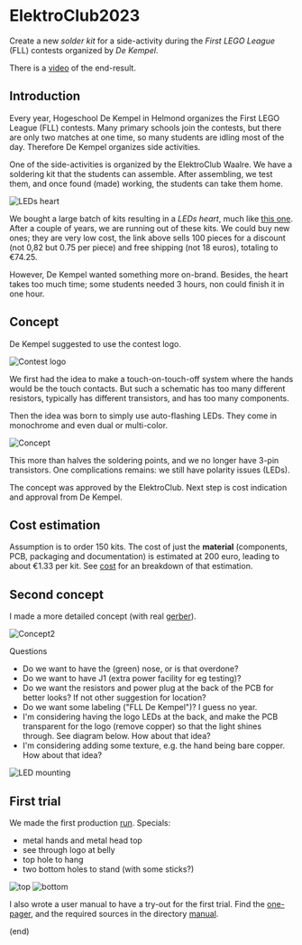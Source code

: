 # ElektroClub2023

Create a new _solder kit_ for a side-activity during the _First LEGO League_ (FLL) contests organized by _De Kempel_.

There is a [video](https://youtu.be/UIuk7rWQUKo) of the end-result.


## Introduction

Every year, Hogeschool De Kempel in Helmond organizes the First LEGO League (FLL) contests.
Many primary schools join the contests, but there are only two matches at one time, 
so many students are idling most of the day. Therefore De Kempel organizes side activities.

One of the side-activities is organized by the ElektroClub Waalre. We have a soldering kit that the students
can assemble. After assembling, we test them, and once found (made) working, the students can take them home.

![LEDs heart ](leds-heart.jpg)

We bought a large batch of kits resulting in a _LEDs heart_, 
much like [this one](https://www.aliexpress.com/item/1005005573776883.html).
After a couple of years, we are running out of these kits. We could buy new ones; 
they are very low cost, the link above sells 100 pieces for a discount (not 0,82 but 0.75 per piece)
and free shipping (not 18 euros), totaling to €74.25.

However, De Kempel wanted something more on-brand. Besides, the heart takes too much time; 
some students needed 3 hours, non could finish it in one hour.


## Concept

De Kempel suggested to use the contest logo.

![Contest logo](contest-logo.jpg)

We first had the idea to make a touch-on-touch-off system where the hands would be
the touch contacts. But such a schematic has too many different resistors, 
typically has different transistors, and has too many components.

Then the idea was born to simply use auto-flashing LEDs. They come in monochrome
and even dual or multi-color.

![Concept](concept1.png)

This more than halves the soldering points, and we no longer have 3-pin transistors.
One complications remains: we still have polarity issues (LEDs).

The concept was approved by the ElektroClub.
Next step is cost indication and approval from De Kempel.



## Cost estimation

Assumption is to order 150 kits.
The cost of just the **material** (components, PCB, packaging and documentation) is estimated at 200 euro,
leading to about €1.33 per kit.
See [cost](cost.md) for an breakdown of that estimation.



## Second concept

I made a more detailed concept (with real [gerber](ECFLL2023pcb.zip)).

![Concept2](concept2.png)

Questions

 - Do we want to have the (green) nose, or is that overdone?
 - Do we want to have J1 (extra power facility for eg testing)?
 - Do we want the resistors and power plug at the back of the PCB for better looks? 
   If not other suggestion for location?
 - Do we want some labeling ("FLL De Kempel")? I guess no year.
 - I'm considering having the logo LEDs at the back, 
   and make the PCB transparent for the logo (remove copper) so that the light shines through.
   See diagram below. How about that idea?
 - I'm considering adding some texture, e.g. the hand being bare copper.
   How about that idea?

![LED mounting](LED-mounting.png)


## First trial

We made the first production [run](order1). Specials:

- metal hands and metal head top
- see through logo at belly
- top hole to hang
- two bottom holes to stand (with some sticks?)


![top](order1/ECFFL2023-render-top.png) ![bottom](order1/ECFFL2023-render-bottom.png)

I also wrote a user manual to have a try-out for the first trial.
Find the [one-pager](manual/manual.pdf), and the required sources in the directory [manual](manual).

(end)

